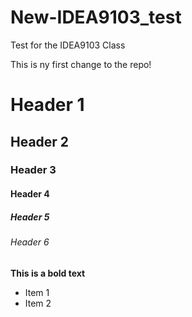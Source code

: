 # New-IDEA9103_test
Test for the IDEA9103 Class

This is ny first change to the repo!

# Header 1
## Header 2
### Header 3
#### Header 4
##### Header 5
###### Header 6

**This is a bold text**

- Item 1
- Item 2